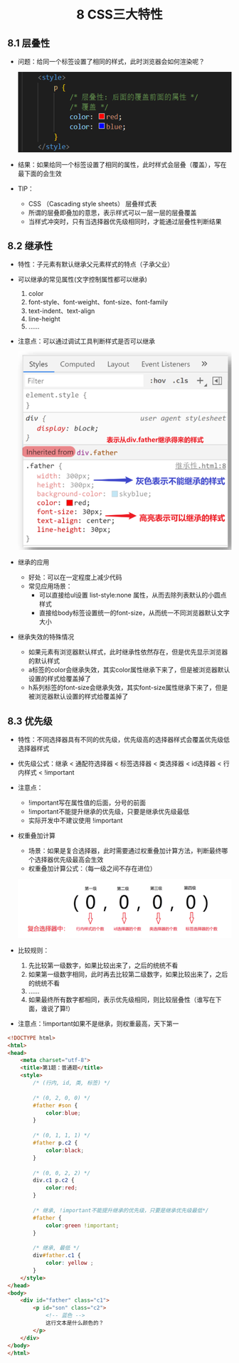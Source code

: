 # <center>8 CSS三大特性

## 8.1 层叠性

- 问题：给同一个标签设置了相同的样式，此时浏览器会如何渲染呢？

    ![图 13](../images/58187d2a1fe2fac02fc6a1be999a0a1ee263ada4d3b032306cd678727e6b0bd1.png)  


- 结果：如果给同一个标签设置了相同的属性，此时样式会层叠（覆盖），写在最下面的会生效
- TIP：
    - CSS （Cascading style sheets） 层叠样式表
    - 所谓的层叠即叠加的意思，表示样式可以一层一层的层叠覆盖
    - 当样式冲突时，只有当选择器优先级相同时，才能通过层叠性判断结果

## 8.2 继承性

- 特性：子元素有默认继承父元素样式的特点（子承父业）
- 可以继承的常见属性(文字控制属性都可以继承)
  1. color
  2. font-style、font-weight、font-size、font-family
  3. text-indent、text-align
  4. line-height
  5. ......
- 注意点：可以通过调试工具判断样式是否可以继承

    ![图 3](../images/485b954b63b1e3d65f9ccf2d47b18a58f6875a7e759efd0c50feb7067e6c103a.png)  


- 继承的应用
  - 好处：可以在一定程度上减少代码
  - 常见应用场景：
    - 可以直接给ul设置 list-style:none 属性，从而去除列表默认的小圆点样式
    - 直接给body标签设置统一的font-size，从而统一不同浏览器默认文字大小


- 继承失效的特殊情况
  - 如果元素有浏览器默认样式，此时继承性依然存在，但是优先显示浏览器的默认样式
  - a标签的color会继承失效，其实color属性继承下来了，但是被浏览器默认设置的样式给覆盖掉了
  - h系列标签的font-size会继承失效，其实font-size属性继承下来了，但是被浏览器默认设置的样式给覆盖掉了


## 8.3 优先级

- 特性：不同选择器具有不同的优先级，优先级高的选择器样式会覆盖优先级低选择器样式
- 优先级公式：继承 < 通配符选择器 < 标签选择器 < 类选择器 < id选择器 < 行内样式 < !important
- 注意点：
  - !important写在属性值的后面，分号的前面
  - !important不能提升继承的优先级，只要是继承优先级最低
  - 实际开发中不建议使用 !important


- 权重叠加计算
  - 场景：如果是复合选择器，此时需要通过权重叠加计算方法，判断最终哪个选择器优先级最高会生效
  - 权重叠加计算公式：（每一级之间不存在进位）


  ![图 1](../images/cbbf7458832023ccd7cccb3364a783bab6fd32500326798240a23f7ebcd58910.png)  

- 比较规则：
  1. 先比较第一级数字，如果比较出来了，之后的统统不看
  2. 如果第一级数字相同，此时再去比较第二级数字，如果比较出来了，之后的统统不看
  3. ......
  4. 如果最终所有数字都相同，表示优先级相同，则比较层叠性（谁写在下面，谁说了算!）


- 注意点：!important如果不是继承，则权重最高，天下第一

~~~html
<!DOCTYPE html>
<html>
<head>
    <meta charset="utf-8">
    <title>第1题：普通题</title>
    <style>
        /* (行内, id, 类, 标签) */

        /* (0, 2, 0, 0) */
        #father #son {
            color:blue; 
        } 
        
        /* (0, 1, 1, 1) */
        #father p.c2 {
            color:black;
        } 
        
        /* (0, 0, 2, 2) */
        div.c1 p.c2 {
            color:red;
        } 

        /* 继承, !important不能提升继承的优先级，只要是继承优先级最低*/
        #father { 
            color:green !important;
        } 

        /* 继承, 最低 */
        div#father.c1 {
            color: yellow ;
        } 
    </style>
</head>
<body>
    <div id="father" class="c1">
        <p id="son" class="c2">
            <!-- 蓝色 -->
            这行文本是什么颜色的？ 
        </p>
    </div>
</body>
</html>
~~~


